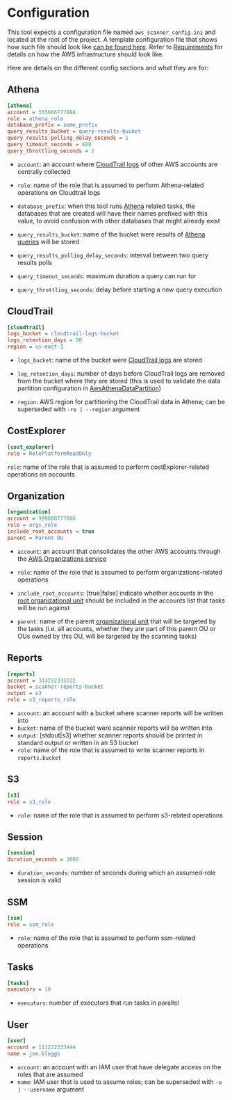 # Configuration

This tool expects a configuration file named `aws_scanner_config.ini` and located at the root of the project. A template
configuration file that shows how such file should look like [can be found here](../aws_scanner_config_template.ini).
Refer to [Requirements][doc-requirements] for details on how the AWS infrastructure should look like.

Here are details on the different config sections and what they are for:

## Athena

```ini
[athena]
account = 555666777888
role = athena_role
database_prefix = some_prefix
query_results_bucket = query-results-bucket
query_results_polling_delay_seconds = 1
query_timeout_seconds = 600
query_throttling_seconds = 2
```

-   `account`: an account where [CloudTrail logs][aws-cloudtrail] of other AWS accounts are centrally collected
    
-   `role`: name of the role that is assumed to perform Athena-related operations on Cloudtrail logs
    
-   `database_prefix`: when this tool runs [Athena][aws-athena] related tasks, the databases that are created will have
    their names prefixed with this value, to avoid confusion with other databases that might already exist

-   `query_results_bucket`: name of the bucket were results of [Athena queries][aws-athena-querying] will be stored

-   `query_results_polling_delay_seconds`: interval between two query results polls

-   `query_timeout_seconds`: maximum duration a query can run for

-   `query_throttling_seconds`: delay before starting a new query execution

## CloudTrail

```ini
[cloudtrail]
logs_bucket = cloudtrail-logs-bucket
logs_retention_days = 90
region = us-east-1
```

-   `logs_bucket`: name of the bucket were [CloudTrail logs][aws-cloudtrail-bucket] are stored
    
-   `log_retention_days`: number of days before CloudTrail logs are removed from the bucket where they are stored (this
    is used to validate the data partition configuration in [AwsAthenaDataPartition][src-partition])
    
-   `region`: AWS region for partitioning the CloudTrail data in Athena; can be superseded with `-re | --region`
    argument

## CostExplorer

```ini
[cost_explorer]
role = RolePlatformReadOnly
```

`role`: name of the role that is assumed to perform costExplorer-related operations on accounts

## Organization

```ini
[organization]
account = 999888777666
role = orgs_role
include_root_accounts = true
parent = Parent OU
```

-   `account`: an account that consolidates the other AWS accounts through the
    [AWS Organizations service][aws-organizations]

-   `role`: name of the role that is assumed to perform organizations-related operations
    
-   `include_root_accounts`: \[true|false\] indicate whether accounts in the
    [root organizational unit][aws-organizations-root] should be included in the accounts list that tasks will be run
    against

-   `parent`: name of the parent [organizational unit][aws-organizational-ou] that will be targeted by the tasks (i.e.
    all accounts, whether they are part of this parent OU or OUs owned by this OU, will be targeted by the scanning
    tasks)

## Reports

```ini
[reports]
account = 333222333222
bucket = scanner-reports-bucket
output = s3
role = s3_reports_role
```

- `account`: an account with a bucket where scanner reports will be written into
- `bucket`: name of the bucket were scanner reports will be written into
- `output`: \[stdout|s3\] whether scanner reports should be printed in standard output or written in an S3 bucket
- `role`: name of the role that is assumed to write scanner reports in `reports.bucket`

## S3

```ini
[s3]
role = s3_role
```

- `role`: name of the role that is assumed to perform s3-related operations

## Session

```ini
[session]
duration_seconds = 3600
```

- `duration_seconds`: number of seconds during which an assumed-role session is valid

## SSM

```ini
[ssm]
role = ssm_role
```

- `role`: name of the role that is assumed to perform ssm-related operations

## Tasks

```ini
[tasks]
executors = 10
```

- `executors`: number of executors that run tasks in parallel

## User

```ini
[user]
account = 111222333444
name = joe.bloggs
```

- `account`: an account with an IAM user that have delegate access on the roles that are assumed
- `name`: IAM user that is used to assume roles; can be superseded with `-u | --username` argument

[aws-athena]: https://docs.aws.amazon.com/athena/latest/ug/what-is.html
[aws-athena-querying]: https://docs.aws.amazon.com/athena/latest/ug/querying.html
[aws-cloudtrail]: https://docs.aws.amazon.com/awscloudtrail/latest/userguide/cloudtrail-user-guide.html
[aws-cloudtrail-bucket]: https://docs.aws.amazon.com/awscloudtrail/latest/userguide/cloudtrail-create-and-update-a-trail.html
[aws-organizational-ou]: https://docs.aws.amazon.com/organizations/latest/userguide/orgs_getting-started_concepts.html#organizationalunit
[aws-organizations]: https://docs.aws.amazon.com/organizations/latest/userguide/orgs_introduction.html
[aws-organizations-root]: https://docs.aws.amazon.com/organizations/latest/userguide/orgs_getting-started_concepts.html#root
[doc-requirements]: ./requirements.md
[src-partition]: ../src/data/aws_athena_data_partition.py
